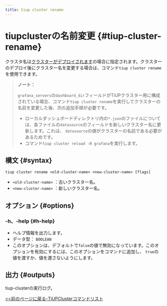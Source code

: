 ```yaml
---
title: tiup cluster rename
---
```


# tiupclusterの名前変更 {#tiup-cluster-rename}

クラスタ名は[クラスターがデプロイされます](/tiup/tiup-component-cluster-deploy.md)の場合に指定されます。クラスターのデプロイ後にクラスター名を変更する場合は、コマンド`tiup cluster rename`を使用できます。

> <strong>ノート：</strong>
>
> `grafana_servers`の`dashboard_dir`フィールドがTiUPクラスター用に構成されている場合、コマンド`tiup cluster rename`を実行してクラスターの名前を変更した後、次の追加手順が必要です。
>
> -   ローカルダッシュボードディレクトリ内の`*.json`のファイルについては、各ファイルの`datasource`のフィールドを新しいクラスター名に更新します。これは、 `datasource`の値がクラスターの名前である必要があるためです。
> -   コマンド`tiup cluster reload -R grafana`を実行します。

## 構文 {#syntax}

```shell
tiup cluster rename <old-cluster-name> <new-cluster-name> [flags]
```

-   `<old-cluster-name>` ：古いクラスター名。
-   `<new-cluster-name>` ：新しいクラスター名。

## オプション {#options}

### -h、-help {#h-help}

-   ヘルプ情報を出力します。
-   データ型： `BOOLEAN`
-   このオプションは、デフォルトで`false`の値で無効になっています。このオプションを有効にするには、このオプションをコマンドに追加し、 `true`の値を渡すか、値を渡さないようにします。

## 出力 {#outputs}

tiup-clusterの実行ログ。

[&lt;&lt;前のページに戻る-TiUPClusterコマンドリスト](/tiup/tiup-component-cluster.md#command-list)

